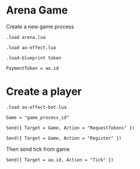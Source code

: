 # Arena Game

Create a new game process

```
.load arena.lua

.load ao-effect.lua

.load-blueprint token

PaymentToken = ao.id
```

# Create a player

```
.load ao-effect-bot.lua

Game = "game_process_id"

Send({ Target = Game, Action = "RequestTokens" })

Send({ Target = Game, Action = "Register" })

```

Then send tick from game

```
Send({ Target = ao.id, Action = "Tick" })
```

